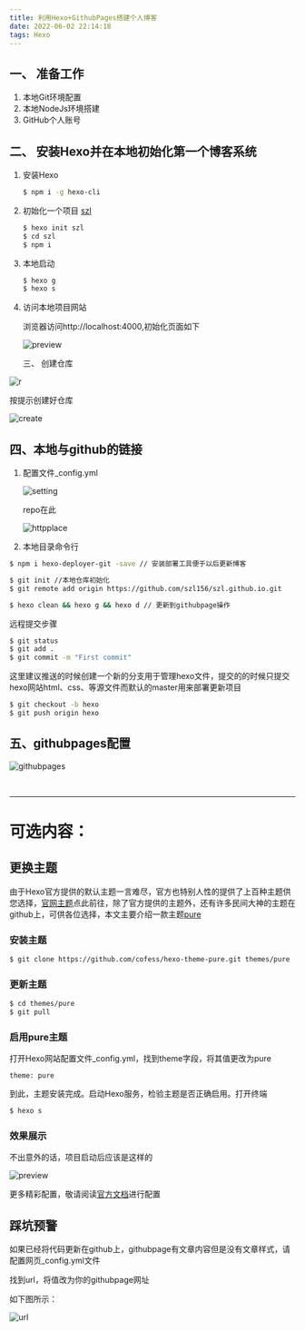 ```yaml
---
title: 利用Hexo+GithubPages搭建个人博客
date: 2022-06-02 22:14:18
tags: Hexo
---
```


## 一、 准备工作

1. 本地Git环境配置
2. 本地NodeJs环境搭建
3. GitHub个人账号

## 二、 安装Hexo并在本地初始化第一个博客系统

1. 安装Hexo

   ```bash
   $ npm i -g hexo-cli
   ```

2. 初始化一个项目 <u>szl</u>

   ```bash
   $ hexo init szl
   $ cd szl
   $ npm i
   ```

3. 本地启动

   ```bash
   $ hexo g
   $ hexo s
   ```

4. 访问本地项目网站

   浏览器访问http://localhost:4000,初始化页面如下

   ![preview](利用Hexo-GithubPages搭建个人博客/preview.png)

   三、 创建仓库

![r](利用Hexo-GithubPages搭建个人博客/r.png)

按提示创建好仓库

![create](利用Hexo-GithubPages搭建个人博客/create.png)

## 四、本地与github的链接

1. 配置文件_config.yml

   ![setting](利用Hexo-GithubPages搭建个人博客/setting.png)

   repo在此

   ![httpplace](利用Hexo-GithubPages搭建个人博客/httpplace.png)

2. 本地目录命令行

```bash
$ npm i hexo-deployer-git -save // 安装部署工具便于以后更新博客

$ git init //本地仓库初始化
$ git remote add origin https://github.com/szl156/szl.github.io.git
```

```bash
$ hexo clean && hexo g && hexo d // 更新到githubpage操作
```

 远程提交步骤

```bash
$ git status
$ git add .
$ git commit -m "First commit"
```

这里建议推送的时候创建一个新的分支用于管理hexo文件，提交的的时候只提交hexo网站html、css、等源文件而默认的master用来部署更新项目

```bash
$ git checkout -b hexo
$ git push origin hexo
```

## 五、githubpages配置

![githubpages](利用Hexo-GithubPages搭建个人博客/githubpages.png)

<br/>

***

# 可选内容：

## 更换主题

 由于Hexo官方提供的默认主题一言难尽，官方也特别人性的提供了上百种主题供您选择，[官网主题](https://hexo.io/themes/)点此前往，除了官方提供的主题外，还有许多民间大神的主题在github上，可供各位选择，本文主要介绍一款主题[pure](https://github.com/cofess/hexo-theme-pure)

### 安装主题

```bash
$ git clone https://github.com/cofess/hexo-theme-pure.git themes/pure
```

### 更新主题

```bash
$ cd themes/pure
$ git pull
```

### 启用pure主题

打开Hexo网站配置文件_config.yml，找到theme字段，将其值更改为pure

```
theme: pure
```

到此，主题安装完成。启动Hexo服务，检验主题是否正确启用。打开终端

```bash
$ hexo s
```

### 效果展示

不出意外的话，项目启动后应该是这样的

![preview](利用Hexo-GithubPages搭建个人博客/preview.png)

更多精彩配置，敬请阅读[官方文档](https://github.com/cofess/hexo-theme-pure/blob/master/README.cn.md)进行配置



## 踩坑预警

如果已经将代码更新在github上，githubpage有文章内容但是没有文章样式，请配置网页_config.yml文件

找到url，将值改为你的githubpage网址

如下图所示：

![url](利用Hexo-GithubPages搭建个人博客/url.png)
